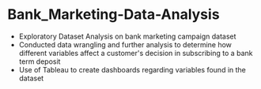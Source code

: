 # Bank_Marketing-Data-Analysis

- Exploratory Dataset Analysis on bank marketing campaign dataset
- Conducted data wrangling and further analysis to determine how different variables affect a customer's decision in subscribing to a bank term deposit
- Use of Tableau to create dashboards regarding variables found in the dataset
